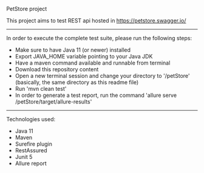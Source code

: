 PetStore project

This project aims to test REST api hosted in https://petstore.swagger.io/

---
In order to execute the complete test suite, please run the following steps:

- Make sure to have Java 11 (or newer) installed
- Export JAVA_HOME variable pointing to your Java JDK
- Have a maven command available and runnable from terminal
- Download this repository content
- Open a new terminal session and change your directory to '<repository location>/petStore' (basically, the same directory as this readme file)
- Run 'mvn clean test'
- In order to generate a test report, run the command 'allure serve <repository location>/petStore/target/allure-results'

----
Technologies used:

- Java 11
- Maven
- Surefire plugin
- RestAssured
- Junit 5
- Allure report